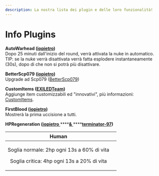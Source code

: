 ```yaml
---
description: La nostra lista dei plugin e delle loro funzionalità!
---
```


# Info Plugins

**AutoWarhead \(**[**iopietro**](https://github.com/iopietro)**\)**  
Dopo 25 minuti dall'inizio del round, verrà attivata la nuke in automatico. TIP: se la nuke verrà disattivata verrà fatta esplodere instantaneamente \(30s\), dopo di che non si potrà più disattivare.

**BetterScp079 \(**[**iopietro**](https://github.com/iopietro)**\)**  
Upgrade ad Scp079 \([BetterScp079](betterscp079.md)\)

**CustomItems \(**[**EXILEDTeam**](https://github.com/Exiled-Team)**\)**  
Aggiunge item customizzabili ed "innovativi", più informazioni: [CustomItems](customitems.md).

**FirstBlood \(**[**iopietro**](https://github.com/iopietro)**\)**  
Mostrerà la prima uccisione a tutti.

**HPRegeneration \(**[**iopietro** ](https://github.com/iopietro)\*\*\*\*[**&** ](https://it.wikipedia.org/wiki/E_commerciale)\*\*\*\*[**terminator-97**](https://github.com/terminator-97)**\)**

<table>
  <thead>
    <tr>
      <th style="text-align:center">Human</th>
      <th style="text-align:left"></th>
    </tr>
  </thead>
  <tbody>
    <tr>
      <td style="text-align:center">
        <p>Soglia normale: 2hp ogni 13s a 60% di vita</p>
        <p>Soglia critica: 4hp ogni 13s a 20% di vita</p>
      </td>
      <td style="text-align:left"></td>
    </tr>
  </tbody>
</table>

